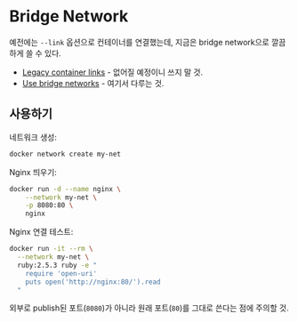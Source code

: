 # Bridge Network

예전에는 `--link` 옵션으로 컨테이너를 연결했는데,
지금은 bridge network으로 깔끔하게 쓸 수 있다.

- [Legacy container links](https://docs.docker.com/network/links/) - 없어질 예정이니 쓰지 말 것.
- [Use bridge networks](https://docs.docker.com/network/bridge/) - 여기서 다루는 것.

## 사용하기

네트워크 생성:

```bash
docker network create my-net
```

Nginx 띄우기:

```bash
docker run -d --name nginx \
    --network my-net \
    -p 8080:80 \
    nginx
```

Nginx 연결 테스트:

```bash
docker run -it --rm \
  --network my-net \
  ruby:2.5.3 ruby -e "
    require 'open-uri'
    puts open('http://nginx:80/').read
  "
```

외부로 publish된 포트(`8080`)가 아니라
원래 포트(`80`)를 그대로 쓴다는 점에 주의할 것.
